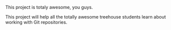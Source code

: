 This project is totaly awesome, you guys.

This project will help all the totally awesome treehouse students learn about working with Git repositories.
